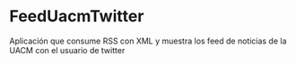 # FeedUacmTwitter


Aplicación que consume RSS con XML y muestra los feed de noticias de la UACM con el usuario de twitter
